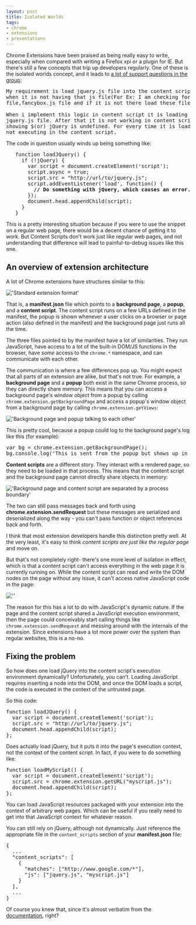 ```yaml
---
layout: post
title: Isolated Worlds
tags: 
- chrome
- extensions
- presentations
---
```

[link-groups]: http://groups.google.com/a/chromium.org/group/chromium-extensions/browse_thread/thread/0d65a331cfaeb7ab#
[link-docs]: http://code.google.com/chrome/extensions/content_scripts.html#registration
[img01]: /img/2011-03-10/puttogether01.png  "..."
[img02]: /img/2011-03-10/puttogether02.png  "..."
[img03]: /img/2011-03-10/puttogether03.png  "..."
[img04]: /img/2011-03-10/puttogether04.png  "..."
[img05]: /img/2011-03-10/puttogether05.png  "..."

Chrome Extensions have been praised as being really easy to write, especially
when compared with writing a Firefox xpi or a plugin for IE.  But there's still 
a few concepts that trip up developers regularly.  One of these is the
isolated worlds concept, and it leads to 
[a lot of support questions in the group][link-groups]:

<pre class="blockquote">
My requirement is load jquery.js file into the content script 
when it is not having that js file(For Ex: I am checking for jquery.js 
file,fancybox.js file and if it is not there load these files. ) 

When i implement this logic in content script it is loading the 
jquery.js file. After that it is not working in content script . It is
showing $(or) jQuery is undefined. For every time it is loading,but 
not executing in the content script. 
</pre>
  
The code in question usually winds up being something like:

<pre class="blockquote">
   function loadJQuery() { 
     if (!jQuery) { 
       var script = document.createElement('script'); 
       script.async = true; 
       script.src = "http://url/to/jquery.js"; 
       script.addEventListener('load', function() {
         <strong>// Do something with jQuery, which causes an error.</strong>
       });
       document.head.appendChild(script);
     } 
   }
</pre>

This is a pretty interesting situation
because if you were to use the snippet on a regular web page, there 
would be a decent chance of getting it to work.  But Content Scripts don't 
work just like regular web pages, and not understanding that difference will
lead to painful-to-debug issues like this one.

<!-- -**-END-**- -->

## An overview of extension architecture

A lot of Chrome extensions have structures similar to this:

!['Standard extension format'][img01]

That is, a **manifest.json** file which points to a **background page**, 
a **popup**, and a **content script**.  The content script runs on a few URLs 
defined in the
manifest, the popup is shown whenever a user clicks on a browser or page action
(also defined in the manifest) and the background page just runs all the time.

The three files pointed to by the manifest have a lot of similarities.  They
run JavaScript, have access to a lot of the built-in DOM/JS functions in the
browser, have *some* access to the `chrome.*` namespace, and can communicate 
with each other.

The communication is where a few differences pop up.  You might expect
that all parts of an extension are alike, but that's not true.  For example,
a **background page** and a **popup** both exist in the same Chrome process, 
so they can directly share memory.  This means that you can access a background
page's window object from a popup by calling 
`chrome.extension.getBackgroundPage` 
and access a popup's window object from a background page by calling
`chrome.extension.getViews`:

!['Background page and popup talking to each other'][img02]

This is pretty cool, because a popup could log to the background page's log
like this (for example):

<pre class="brush:javascript">
var bg = chrome.extension.getBackgroundPage();
bg.console.log('This is sent from the popup but shows up in the bg page log!');
</pre>

**Content scripts** are a different story.  They interact with a rendered page,
so they need to be loaded in that process.  This means that the content script
and the background page cannot directly share objects in memory:

!['Background page and content script are separated by a process boundary'][img03]

The two can still pass messages back and forth using 
**chrome.extension.sendRequest** but these messages are serialized and 
deserialized along the way - you can't pass function or object references back
and forth. 

I think that most extension developers handle this distinction pretty well.  At
the very least, it's easy to think *content scripts are just like the regular
page* and move on.

But that's not completely right- there's one more level of isolation in effect,
which is that a content script can't access everything in the web page it is
currently running on.  While the content script can read and write the DOM
nodes on the page without any issue, it can't access native JavaScript code 
in the page:

![''][img04]

The reason for this has a lot to do with JavaScript's dynamic nature.  If the
page and the content script shared a JavaScript execution environment, then
the page could conceivably start calling things like 
`chrome.extension.sendRequest` and messing around with the internals of the
extension.  Since extensions have a lot more power over the system than
regular websites, this is a no-no.

## Fixing the problem

So how does one load jQuery into the content script's execution environment
dynamically?  Unfortunately, you can't.  Loading JavaScript requires inserting
a node into the DOM, and once the DOM loads a script, the code is executed in
the context of the untrusted page.

So this code:

<pre class="brush:javascript">
function loadJQuery() { 
  var script = document.createElement('script'); 
  script.src = "http://url/to/jquery.js"; 
  document.head.appendChild(script); 
};
</pre>

Does actually load jQuery, but it puts it into the page's execution context,
not the context of the content script.  In fact, if you were to do something
like:

<pre class="brush:javascript">
function loadMyScript() { 
  var script = document.createElement('script'); 
  script.src = chrome.extension.getURL("myscript.js"); 
  document.head.appendChild(script); 
};
</pre>

You can load JavaScript resources packaged with your extension into the context
of arbitrary web pages.  Which can be useful if you really need to get into
that JavaScript context for whatever reason.

You can still rely on jQuery, although not dynamically.  Just reference the 
appropriate file
in the `content_scripts` section of your **manifest.json** file:

<pre class="brush:javascript">
{
  ...
  "content_scripts": [
    {
      "matches": ["http://www.google.com/*"],
      "js": ["jquery.js", "myscript.js"]
    }
  ],
  ...
}
</pre>

Of course you knew that, since it's almost verbatim from the 
[documentation][link-docs], right?